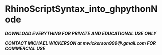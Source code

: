 # RhinoScriptSyntax_into_ghpythonNode

***DOWNLOAD EVERYTHING FOR PRIVATE AND EDUCATIONAL USE ONLY***

***CONTACT MICHAEL WICKERSON at mwickerson999@.gmail.com FOR COMMERCIAL USE***
